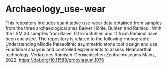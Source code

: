 # Archaeology_use-wear
This repository includes quantitative use-wear data obtained from samples from the three archaeological sites Balver Höhle, Buhlen and Ramioul. 
With the LSM 33 samples from Balve, 6 from Buhlen and 11 from Ramioul have been analysed. 
The repository is related to the following monograph: Understanding Middle Palaeolithic asymmetric stone tool design and use. 
Functional analysis and controlled experiments to assess Neanderthal technology. Verlag des Römisch-Germanischen Zentralmuseums Mainz, 2022. 
https://doi.org/10.11588/propylaeum.1076

